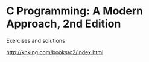 # C Programming: A Modern Approach, 2nd Edition 

Exercises and solutions

http://knking.com/books/c2/index.html
